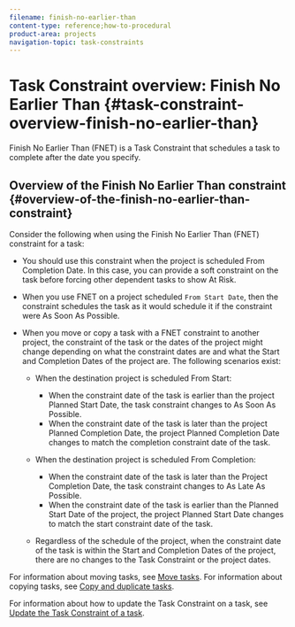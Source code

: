 ```yaml
---
filename: finish-no-earlier-than
content-type: reference;how-to-procedural
product-area: projects
navigation-topic: task-constraints
---
```




# Task Constraint overview: Finish No Earlier Than {#task-constraint-overview-finish-no-earlier-than}

Finish No Earlier Than (FNET) is a Task Constraint that schedules a task to complete after the date you specify.


## Overview of the Finish No Earlier Than constraint {#overview-of-the-finish-no-earlier-than-constraint}

Consider the following when using the Finish No Earlier Than (FNET) constraint for a task: 



* You should use this constraint when the project is scheduled From Completion Date. In this case, you can provide a soft constraint on the task before forcing other dependent tasks to show At Risk. 
* When you use FNET on a project scheduled `From Start Date`, then the constraint schedules the task as it would schedule it if the constraint were As Soon As Possible. 
*  When you move or copy a task with a FNET constraint to another project, the constraint of the task or the dates of the project might change depending on what the constraint dates are and what the Start and Completion Dates of the project are. The following scenarios exist: 
    
    
    * When the destination project is scheduled From Start:    
        
        
        * When the constraint date of the task is earlier than the project Planned Start Date, the task constraint changes to As Soon As Possible. 
        * When the constraint date of the task is later than the project Planned Completion Date, the project Planned Completion Date changes to match the completion constraint date of the task. 
        
        
    * When the destination project is scheduled From Completion:    
        
        
        * When the constraint date of the task is later than the Project Completion Date, the task constraint changes to As Late As Possible. 
        * When the constraint date of the task is earlier than the Planned Start Date of the project, the project Planned Start Date changes to match the start constraint date of the task. 
        
        
    * Regardless of the schedule of the project, when the constraint date of the task is within the Start and Completion Dates of the project, there are no changes to the Task Constraint or the project dates. 
    
    
  For information about moving tasks, see [Move tasks](move-tasks.md). For information about copying tasks, see [Copy and duplicate tasks](copy-and-duplicate-tasks.md). 


  For information about how to update the Task&nbsp;Constraint on a task, see [Update the Task Constraint of a task](update-task-constraint-of-task.md). 



